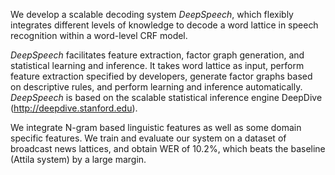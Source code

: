 We develop a scalable decoding system *DeepSpeech*, which flexibly integrates different levels of knowledge to decode a word lattice in speech recognition within a word-level CRF model.

*DeepSpeech* facilitates feature extraction, factor graph generation, and statistical learning and inference. It takes word lattice as input, perform feature extraction specified by developers, generate factor graphs based on descriptive rules, and perform learning and inference automatically. *DeepSpeech* is based on the scalable statistical inference engine DeepDive (http://deepdive.stanford.edu).

We integrate N-gram based linguistic features as well as some domain specific features. We train and evaluate our system on a dataset of broadcast news lattices, and obtain WER of 10.2%, which beats the baseline (Attila system) by a large margin.
